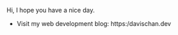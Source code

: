 Hi, I hope you have a nice day.
- Visit my web development blog: https:/davischan.dev

<!---
ctfdavis/ctfdavis is a ✨ special ✨ repository because its `README.md` (this file) appears on your GitHub profile.
You can click the Preview link to take a look at your changes.
--->
